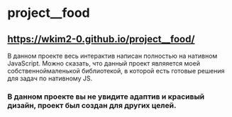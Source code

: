 # project__food

## https://wkim2-0.github.io/project__food/

В данном проекте весь интерактив написан полностью на нативном JavaScript. Можно сказать, что данный проект являяется моей собственноймаленькой библиотекой, в которой есть готовые решения для задач по нативному JS. 
### В данном проекте вы не увидите адаптив и красивый дизайн, проект был создан для других целей.
